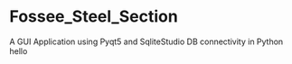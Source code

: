 # Fossee_Steel_Section
A GUI Application using Pyqt5 and SqliteStudio DB connectivity in Python
hello
